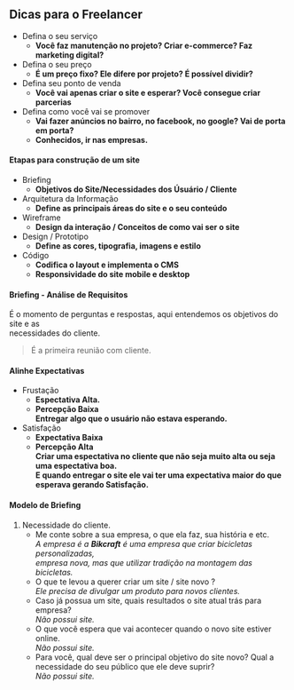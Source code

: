 ## Dicas para o Freelancer

- Defina o seu serviço
    - **Você faz manutenção no projeto? Criar e-commerce? Faz marketing digital?**<br>
- Defina o seu preço
  - **É um preço fixo? Ele difere por projeto? É possível dividir?**<br>
- Defina seu ponto de venda
    - **Você vai apenas criar o site e esperar? Você consegue criar parcerias**<br>
- Defina como você vai se promover
    - **Vai fazer anúncios no bairro, no facebook, no google? Vai de porta em porta?**<br>
    - **Conhecidos, ir nas empresas.**

#### Etapas para construção de um site

- Briefing
    - **Objetivos do Site/Necessidades dos Úsuário / Cliente**
- Arquitetura da Informação
    - **Define as principais áreas do site e o seu conteúdo**
- Wireframe
    - **Design da interação / Conceitos de como vai ser o site**
- Design / Prototipo
    - **Define as cores, tipografia, imagens e estilo**
- Código
    - **Codifica o layout e implementa o CMS**<br>
    - **Responsividade do site mobile e desktop**

#### Briefing - Análise de Requisitos
É o momento de perguntas e respostas, aqui entendemos os objetivos do site e as<br>
necessidades do cliente.<br>
> É a primeira reunião com cliente.

#### Alinhe Expectativas
- Frustação
    - **Espectativa Alta.**<br>
    - **Percepção Baixa**<br>
 **Entregar algo que o usuário não estava esperando.**
- Satisfação
    - **Expectativa Baixa**
    - **Percepção Alta**<br>
**Criar uma espectativa no cliente que não seja muito alta ou seja uma espectativa boa.**<br>
**E quando entregar o site ele vai ter uma expectativa maior do que esperava gerando Satisfação.**<br>

#### Modelo de Briefing
1.  Necessidade do cliente.
    *  Me conte sobre a sua empresa, o que ela faz, sua história e etc.<br>
        *A empresa é a **Bikcraft** é uma empresa que criar bicicletas personalizadas,* <br>
        *empresa nova, mas que utilizar tradição na montagem das bicicletas.*
    *  O que te levou a querer criar um site / site novo ?<br>
        *Ele precisa de divulgar um produto para novos clientes.*
    *  Caso já possua um site, quais resultados o site atual trás para empresa?<br>
        *Não possui site.*
    *  O que você espera que vai acontecer quando o novo site estiver online.<br>
        *Não possui site.*
    *  Para você, qual deve ser o principal objetivo do site novo? Qual a necessidade do seu público que ele deve suprir?<br>
        *Não possui site.*
